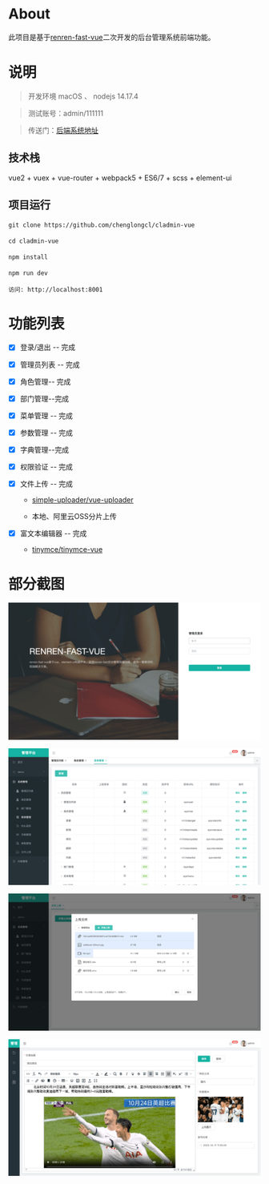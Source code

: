 # About

此项目是基于[renren-fast-vue](https://github.com/renrenio/renren-fast-vue)二次开发的后台管理系统前端功能。

# 说明

> 开发环境 macOS 、 nodejs 14.17.4

> 测试账号：admin/111111

> 传送门：[后端系统地址](https://github.com/chenglongcl/cladmin)

## 技术栈

vue2 + vuex + vue-router + webpack5 + ES6/7 + scss + element-ui

## 项目运行

```
git clone https://github.com/chenglongcl/cladmin-vue

cd cladmin-vue 

npm install

npm run dev

访问: http://localhost:8001
```

# 功能列表

- [x] 登录/退出 -- 完成
- [x] 管理员列表 -- 完成
- [x] 角色管理-- 完成
- [x] 部门管理--完成
- [x] 菜单管理 -- 完成
- [x] 参数管理 -- 完成
- [x] 字典管理--完成
- [x] 权限验证 -- 完成
- [x] 文件上传 -- 完成
  - [simple-uploader/vue-uploader](https://github.com/simple-uploader/vue-uploader)
    
  - 本地、阿里云OSS分片上传
    
- [x] 富文本编辑器 -- 完成
  - [tinymce/tinymce-vue](https://github.com/tinymce/tinymce-vue)
    

# 部分截图

![](https://raw.githubusercontent.com/chenglongcl/cladmin-vue/master/demo-screenshot/01.png)

![](https://raw.githubusercontent.com/chenglongcl/cladmin-vue/master/demo-screenshot/02.png)

![](https://raw.githubusercontent.com/chenglongcl/cladmin-vue/master/demo-screenshot/03.png)

![](https://raw.githubusercontent.com/chenglongcl/cladmin-vue/master/demo-screenshot/04.png)